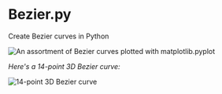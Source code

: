 # Bezier.py
Create Bezier curves in Python

![An assortment of Bezier curves plotted with matplotlib.pyplot](https://i.imgur.com/lAXdYWS.png)

_Here's a 14-point 3D Bezier curve:_

![14-point 3D Bezier curve](https://i.imgur.com/Yw2u2FX.gifv)